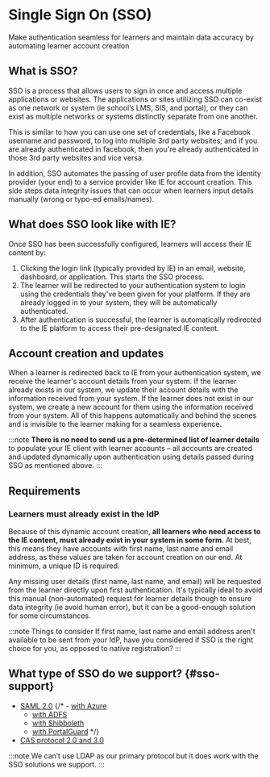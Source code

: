 # Single Sign On (SSO)

Make authentication seamless for learners and maintain data accuracy by automating learner account creation

## What is SSO?

SSO is a process that allows users to sign in once and access multiple applications or websites. The applications or sites utilizing SSO can co-exist as one network or system (ie school’s LMS, SIS, and portal), or they can exist as multiple networks or systems distinctly separate from one another.

This is similar to how you can use one set of credentials, like a Facebook username and password, to log into multiple 3rd party websites; and if you are already authenticated in facebook, then you're already authenticated in those 3rd party websites and vice versa.

In addition, SSO automates the passing of user profile data from the identity provider (your end) to a service provider like IE for account creation. This side steps data integrity issues that can occur when learners input details manually (wrong or typo-ed emails/names).

## What does SSO look like with IE?
Once SSO has been successfully configured, learners will access their IE content by:

1. Clicking the login link (typically provided by IE) in an email, website, dashboard, or application. This starts the SSO process.
2. The learner will be redirected to your authentication system to login using the credentials they've been given for your platform. If they are already logged in to your system, they will be automatically authenticated.
3. After authentication is successful, the learner is automatically redirected to the IE platform to access their pre-designated IE content.

## Account creation and updates
When a learner is redirected back to IE from your authentication system, we receive the learner's account details from your system. If the learner already exists in our system, we update their account details with the information received from your system. If the learner does not exist in our system, we create a new account for them using the information received from your system. All of this happens automatically and behind the scenes and is invisible to the learner making for a seamless experience.

:::note
**There is no need to send us a pre-determined list of learner details** to populate your IE client with learner accounts – all accounts are created and updated dynamically upon authentication using details passed during SSO as mentioned above.
:::

## Requirements

### Learners must already exist in the IdP
Because of this dynamic account creation, **all learners who need access to the IE content, must already exist in your system in some form**. At best, this means they have accounts with first name, last name and email address, as these values are taken for account creation on our end. At minimum, a unique ID is required.

Any missing user details (first name, last name, and email) will be requested from the learner directly upon first authentication. It's typically ideal to avoid this manual (non-automated) request for learner details though to ensure data integrity (ie avoid human error), but it can be a good-enough solution for some circumstances.

:::note Things to consider
If first name, last name and email address aren't available to be sent from your IdP, have you considered if SSO is the right choice for you, as opposed to native registration?
:::

## What type of SSO do we support? {#sso-support}

- [SAML 2.0](./configuring-saml/saml2)
  {/* - [with Azure](./configuring-saml/azure)
  - [with ADFS](./configuring-saml/adfs)
  - [with Shibboleth](./configuring-saml/shibboleth)
  - [with PortalGuard](./configuring-saml/portalguard) */}
- [CAS protocol 2.0 and 3.0](./configuring-cas/cas)

:::note
We can’t use LDAP as our primary protocol but it does work with the SSO solutions we support.
:::
